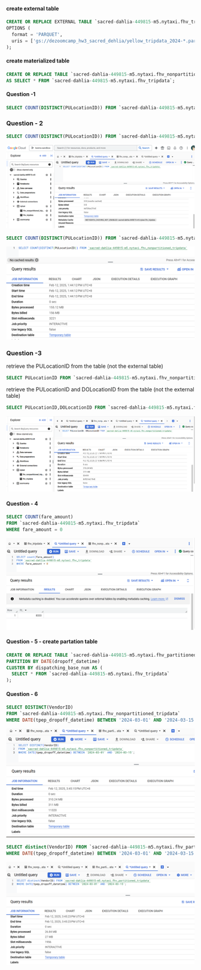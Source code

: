 #### create external table

```sql
CREATE OR REPLACE EXTERNAL TABLE `sacred-dahlia-449815-m5.nytaxi.fhv_tripdata`
OPTIONS (
  format = 'PARQUET',
  uris = ['gs://dezoomcamp_hw3_sacred_dehlia/yellow_tripdata_2024-*.parquet']
);
```

#### create materialized table

```sql
CREATE OR REPLACE TABLE `sacred-dahlia-449815-m5.nytaxi.fhv_nonpartitioned_tripdata`
AS SELECT * FROM `sacred-dahlia-449815-m5.nytaxi.fhv_tripdata`;
```

#### Question -1

```sql
SELECT COUNT(DISTINCT(PULocationID)) FROM `sacred-dahlia-449815-m5.nytaxi.fhv_tripdata`
```


### Question - 2

```sql
SELECT COUNT(DISTINCT(PULocationID)) FROM `sacred-dahlia-449815-m5.nytaxi.fhv_tripdata`
```
![hw_q2_external.png](https://github.com/ThitZaw/DEZoomcamp2025/blob/main/week_3/homework/hw_q2_external.png)


```sql
SELECT COUNT(DISTINCT(PULocationID)) FROM `sacred-dahlia-449815-m5.nytaxi.fhv_nonpartitioned_tripdata`
```
![hw_q2_materialized.png](https://github.com/ThitZaw/DEZoomcamp2025/blob/main/week_3/homework/hw_q2_materialized.png)


### Question -3
retrieve the PULocationID from the table (not the external table)
```sql
SELECT PULocationID FROM `sacred-dahlia-449815-m5.nytaxi.fhv_nonpartitioned_tripdata`
```

retrieve the PULocationID and DOLocationID from the table (not the external table)
```sql
SELECT PULocationID,DOLocationID FROM `sacred-dahlia-449815-m5.nytaxi.fhv_nonpartitioned_tripdata`
```
![hw_q3.png](https://github.com/ThitZaw/DEZoomcamp2025/blob/main/week_3/homework/hw_q3.png)

#### Question - 4
```sql
SELECT COUNT(fare_amount) 
FROM `sacred-dahlia-449815-m5.nytaxi.fhv_tripdata`
WHERE fare_amount = 0
```
![hw_q4.png](https://github.com/ThitZaw/DEZoomcamp2025/blob/main/week_3/homework/hw_q4.png)

#### Question - 5 - create partation table
```sql
CREATE OR REPLACE TABLE `sacred-dahlia-449815-m5.nytaxi.fhv_partitioned_tripdata`
PARTITION BY DATE(dropoff_datetime)
CLUSTER BY dispatching_base_num AS (
  SELECT * FROM `sacred-dahlia-449815-m5.nytaxi.fhv_tripdata`
);
```

#### Question - 6 

```sql
SELECT DISTINCT(VendorID)
FROM `sacred-dahlia-449815-m5.nytaxi.fhv_nonpartitioned_tripdata`
WHERE DATE(tpep_dropoff_datetime) BETWEEN '2024-03-01' AND '2024-03-15';
```
![hw_q6_nonpartationed.png](https://github.com/ThitZaw/DEZoomcamp2025/blob/main/week_3/homework/hw_q6_nonpartationed.png)

```sql
SELECT distinct(VendorID) FROM `sacred-dahlia-449815-m5.nytaxi.fhv_partitioned_tripdata` 
WHERE DATE(tpep_dropoff_datetime) BETWEEN '2024-03-01' AND '2024-03-15';
```
![hw_q6_partationed.png](https://github.com/ThitZaw/DEZoomcamp2025/blob/main/week_3/homework/hw_q6_partationed.png)
